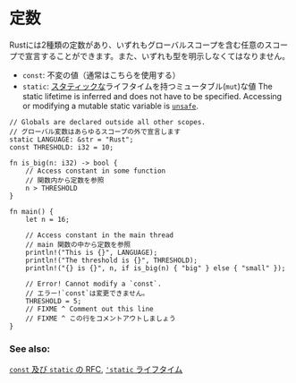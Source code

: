 <!--
# constants
-->
# 定数

<!--
Rust has two different types of constants which can be declared in any scope
including global. Both require explicit type annotation:
-->
Rustには2種類の定数があり、いずれもグローバルスコープを含む任意のスコープで宣言することができます。また、いずれも型を明示しなくてはなりません。

<!--
* `const`: An unchangeable value (the common case).
* `static`: A possibly `mut`able variable with [`'static`][static] lifetime.
  The static lifetime is inferred and does not have to be specified.
  Accessing or modifying a mutable static variable is [`unsafe`][unsafe].
-->
* `const`: 不変の値（通常はこちらを使用する）
* `static`: [スタティックな][static]ライフタイムを持つミュータブル(`mut`)な値
  The static lifetime is inferred and does not have to be specified.
  Accessing or modifying a mutable static variable is [`unsafe`][unsafe].

```rust,editable,ignore,mdbook-runnable
// Globals are declared outside all other scopes.
// グローバル変数はあらゆるスコープの外で宣言します
static LANGUAGE: &str = "Rust";
const THRESHOLD: i32 = 10;

fn is_big(n: i32) -> bool {
    // Access constant in some function
    // 関数内から定数を参照
    n > THRESHOLD
}

fn main() {
    let n = 16;

    // Access constant in the main thread
    // main 関数の中から定数を参照
    println!("This is {}", LANGUAGE);
    println!("The threshold is {}", THRESHOLD);
    println!("{} is {}", n, if is_big(n) { "big" } else { "small" });

    // Error! Cannot modify a `const`.
    // エラー!`const`は変更できません。
    THRESHOLD = 5;
    // FIXME ^ Comment out this line
    // FIXME ^ この行をコメントアウトしましょう
}
```

### See also:

<!--
[The `const`/`static` RFC](
https://github.com/rust-lang/rfcs/blob/master/text/0246-const-vs-static.md),
[`'static` lifetime][static]
-->
[`const` 及び `static` の RFC](
https://github.com/rust-lang/rfcs/blob/master/text/0246-const-vs-static.md),
[`'static` ライフタイム][static]

[static]: ../scope/lifetime/static_lifetime.md
[unsafe]: ../unsafe.md
